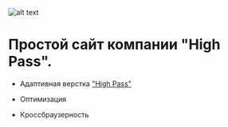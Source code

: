 ![alt text](https://raw.githubusercontent.com/baranovstas/high-pass/60f1c1eb0d5f2ebe2d31ea925d40ecf080773d75/src/img/svg/logo_black.svg)
# Простой сайт компании "High Pass".
- Адаптивная верстка ["High Pass"](https://ekaterinapodneva.github.io/higs-pass/)
* Оптимизация
+ Кроссбраузерность
